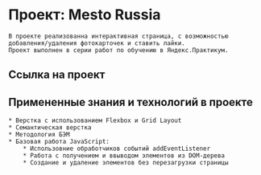 # Проект: Mesto Russia

    В проекте реализованна интерактивная страница, с возможностью добавления/удаления фотокарточек и ставить лайки.   
    Проект выполнен в серии работ по обучению в Яндекс.Практикум.

## Ссылка на проект


## Примененные знания и технологий в проекте

    * Верстка с использованием Flexbox и Grid Layout
    * Семантическая верстка
    * Методология БЭМ
    * Базовая работа JavaScript:
        * Использовние обработчиков событий addEventListener
        * Работа с получением и ввыводом элементов из DOM-дерева
        * Создание и удаление элементов без перезагрузки страницы
    